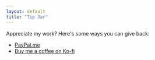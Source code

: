 ```yaml
---
layout: default
title: "Tip Jar"
---
```


Appreciate my work? Here's some ways you can give back:

* [PayPal.me](https://www.paypal.me/ryanfb)
* [Buy me a coffee on Ko-fi](https://ko-fi.com/ryanfb)
